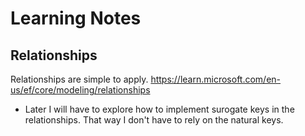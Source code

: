 # Learning Notes

## Relationships 
Relationships are simple to apply. 
https://learn.microsoft.com/en-us/ef/core/modeling/relationships

* Later I will have to explore how to implement surogate keys in the relationships. That way I don't have to rely on the natural keys.

